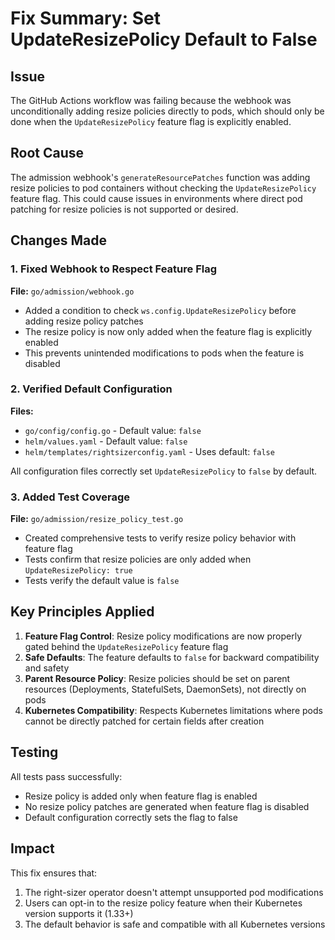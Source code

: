 # Fix Summary: Set UpdateResizePolicy Default to False

## Issue
The GitHub Actions workflow was failing because the webhook was unconditionally adding resize policies directly to pods, which should only be done when the `UpdateResizePolicy` feature flag is explicitly enabled.

## Root Cause
The admission webhook's `generateResourcePatches` function was adding resize policies to pod containers without checking the `UpdateResizePolicy` feature flag. This could cause issues in environments where direct pod patching for resize policies is not supported or desired.

## Changes Made

### 1. Fixed Webhook to Respect Feature Flag
**File:** `go/admission/webhook.go`
- Added a condition to check `ws.config.UpdateResizePolicy` before adding resize policy patches
- The resize policy is now only added when the feature flag is explicitly enabled
- This prevents unintended modifications to pods when the feature is disabled

### 2. Verified Default Configuration
**Files:**
- `go/config/config.go` - Default value: `false`
- `helm/values.yaml` - Default value: `false`
- `helm/templates/rightsizerconfig.yaml` - Uses default: `false`

All configuration files correctly set `UpdateResizePolicy` to `false` by default.

### 3. Added Test Coverage
**File:** `go/admission/resize_policy_test.go`
- Created comprehensive tests to verify resize policy behavior with feature flag
- Tests confirm that resize policies are only added when `UpdateResizePolicy: true`
- Tests verify the default value is `false`

## Key Principles Applied

1. **Feature Flag Control**: Resize policy modifications are now properly gated behind the `UpdateResizePolicy` feature flag
2. **Safe Defaults**: The feature defaults to `false` for backward compatibility and safety
3. **Parent Resource Policy**: Resize policies should be set on parent resources (Deployments, StatefulSets, DaemonSets), not directly on pods
4. **Kubernetes Compatibility**: Respects Kubernetes limitations where pods cannot be directly patched for certain fields after creation

## Testing
All tests pass successfully:
- Resize policy is added only when feature flag is enabled
- No resize policy patches are generated when feature flag is disabled
- Default configuration correctly sets the flag to false

## Impact
This fix ensures that:
1. The right-sizer operator doesn't attempt unsupported pod modifications
2. Users can opt-in to the resize policy feature when their Kubernetes version supports it (1.33+)
3. The default behavior is safe and compatible with all Kubernetes versions
